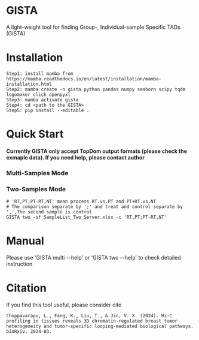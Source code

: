 # GISTA
A light-weight tool for finding Group-, Individual-sample Specific TADs (GISTA)

# Installation
```
Step1: install mamba from https://mamba.readthedocs.io/en/latest/installation/mamba-installation.html
Step2: mamba create -n gista python pandas numpy seaborn scipy tqdm logomaker click openpyxl
Step3: mamba activate gista
Step4: cd <path to the GISTA>
Step5: pip install --editable .
```

# Quick Start
#### Currently GISTA only accept TopDom output formats (please check the exmaple data). If you need help, please contact author
### Multi-Samples Mode
### Two-Samples Mode
```
# 'RT,PT;PT-RT,NT' mean process RT.vs.PT and PT+RT.vs.NT
# The comparison separate by ';' and treat and control separate by ',',The second sample is control
GISTA two -sf SampleList_Two_Server.xlsx -c 'RT,PT;PT-RT,NT'
```

# Manual
Please use 'GISTA multi --help' or 'GISTA two --help' to check detailed instruction

# Citation
If you find this tool useful, please consider cite
```
Choppavarapu, L., Fang, K., Liu, T., & Jin, V. X. (2024). Hi-C profiling in tissues reveals 3D chromatin-regulated breast tumor heterogeneity and tumor-specific looping-mediated biological pathways. bioRxiv, 2024-03.
```
